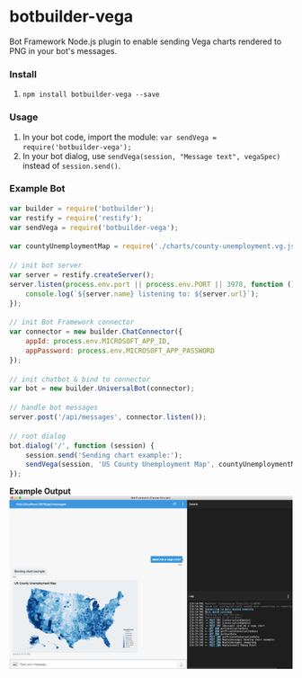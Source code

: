 # botbuilder-vega

Bot Framework Node.js plugin to enable sending Vega charts rendered to PNG in your bot's messages.

### Install
1.  `npm install botbuilder-vega --save`

### Usage
1. In your bot code, import the module: `var sendVega = require('botbuilder-vega');`
2. In your bot dialog, use `sendVega(session, "Message text", vegaSpec)` instead of `session.send()`.

### Example Bot
```js
var builder = require('botbuilder');
var restify = require('restify');
var sendVega = require('botbuilder-vega');

var countyUnemploymentMap = require('./charts/county-unemployment.vg.json');

// init bot server
var server = restify.createServer();
server.listen(process.env.port || process.env.PORT || 3978, function () {
    console.log(`${server.name} listening to: ${server.url}`);
});

// init Bot Framework connector
var connector = new builder.ChatConnector({
    appId: process.env.MICROSOFT_APP_ID, 
    appPassword: process.env.MICROSOFT_APP_PASSWORD
});

// init chatbot & bind to connector
var bot = new builder.UniversalBot(connector);

// handle bot messages
server.post('/api/messages', connector.listen());

// root dialog
bot.dialog('/', function (session) {
    session.send('Sending chart example:');
    sendVega(session, 'US County Unemployment Map', countyUnemploymentMap); 
});
```

**Example Output**
![example output](https://raw.githubusercontent.com/nwhitmont/botbuilder-vega/master/examples/example-chart-output.png)
